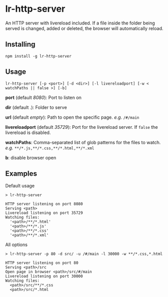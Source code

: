 # lr-http-server

An HTTP server with livereload included. If a file inside the folder being served is changed, added or deleted, the browser will automatically reload.


## Installing

    npm install -g lr-http-server

## Usage

    lr-http-server [-p <port>] [-d <dir>] [-l livereloadport] [-w < watchPaths || false >] [-b]

**port** (default *8080*): Port to listen on

**dir** (default *.*): Folder to serve

**url** (default *empty*): Path to open the specific page. *e.g.* `/#/main` 

**livereloadport** (default *35729*): Port for the livereload server. If `false` the livereload is disabled.

**watchPaths**: Comma-separated list of glob patterns for the files to watch. *e.g.* `**/*.js,**/*.css,**/*.html,**/*.xml`

**b**: disable browser open

## Examples

Default usage

    > lr-http-server

    HTTP server listening on port 8080
    Serving <path>
    Livereload listening on port 35729
    Watching files:
      '<path>/**/*.html'
      '<path>/**/*.js'
      '<path>/**/*.css'
      '<path>/**/*.xml'

All options

    > lr-http-server -p 80 -d src/ -u /#/main -l 30000 -w **/*.css,*.html 

    HTTP server listening on port 80
    Serving <path>/src
    Open page in browser <path>/src/#/main
    Livereload listening on port 30000
    Watching files:
      <path>/src/**/*.css
      <path>/src/*.html

